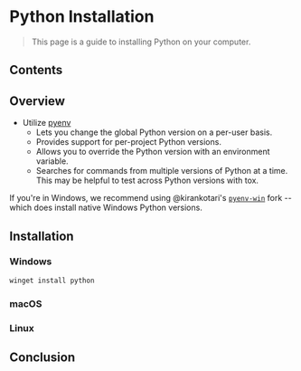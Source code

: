 # Python Installation

> This page is a guide to installing Python on your computer.

## Contents

## Overview

- Utilize [pyenv](https://github.com/pyenv/pyenv)
  - Lets you change the global Python version on a per-user basis.
  - Provides support for per-project Python versions.
  - Allows you to override the Python version with an environment variable.
  - Searches for commands from multiple versions of Python at a time. This may be helpful to test across Python versions with tox.

If you're in Windows, we recommend using @kirankotari's [`pyenv-win`](https://github.com/pyenv-win/pyenv-win) fork -- which does install native Windows Python versions.

## Installation

### Windows

```powershell
winget install python
```

### macOS

### Linux

## Conclusion
